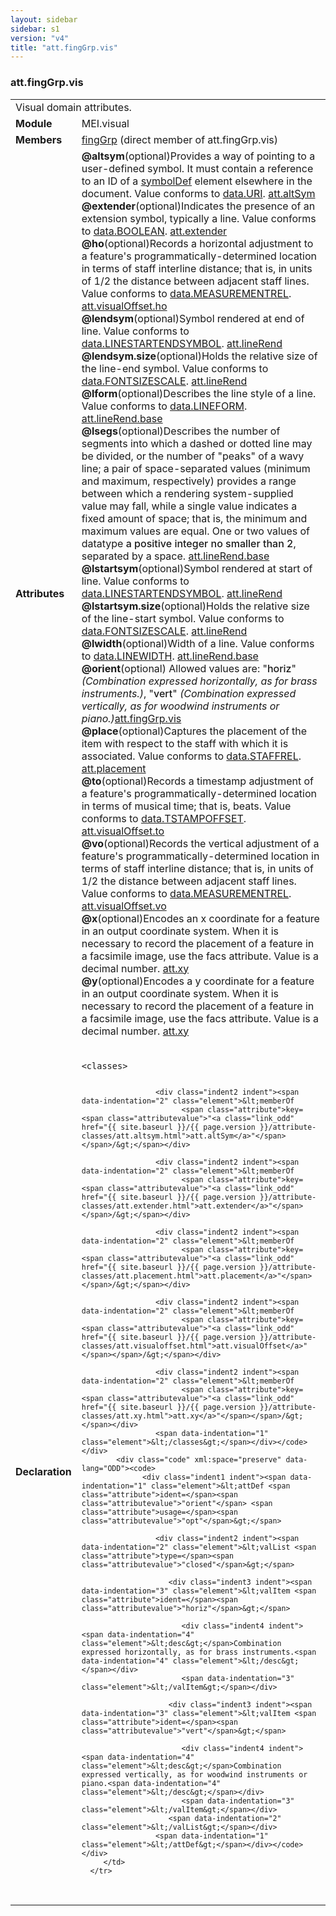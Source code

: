 ```yaml
---
layout: sidebar
sidebar: s1
version: "v4"
title: "att.fingGrp.vis"
---
```

<div class="classSpec att">
   <h3 id="att.fingGrp.vis">att.fingGrp.vis</h3>
   <table class="wovenodd">
      <tr>
         <td colspan="2" class="wovenodd-col2">Visual domain attributes.</td>
      </tr>
      <tr>
         <td class="wovenodd-col1"><strong>Module</strong></td>
         <td class="wovenodd-col2">MEI.visual</td>
      </tr>
      <tr>
         <td class="wovenodd-col1"><strong>Members</strong></td>
         <td class="wovenodd-col2">
            <div class="parent">
               <div><a class="link_odd_elementSpec" href="{{ site.baseurl }}/{{ page.version }}/elements/finggrp.html">fingGrp</a> (direct member of att.fingGrp.vis)
               </div>
            </div>
         </td>
      </tr>
      <tr>
         <td class="wovenodd-col1"><strong>Attributes</strong></td>
         <td class="wovenodd-col2">
            <div class="attributeDef"><span class="attribute"><strong>@altsym</strong></span><span class="attributeUsage">(optional)</span><span class="attributeDesc">Provides a way of pointing to a user-defined symbol. It must contain a reference to
                  an
                  ID of a <a class="link_odd_elementSpec" href="{{ site.baseurl }}/{{ page.version }}/elements/symboldef.html">symbolDef</a> element elsewhere in the document.</span>
               Value conforms to <a class="link_odd_classSpec" href="{{ site.baseurl }}/{{ page.version }}/data-types/data.uri.html">data.URI</a>.
               <span class="attributeClasses"><a class="link_odd" href="{{ site.baseurl }}/{{ page.version }}/attribute-classes/att.altsym.html">att.altSym</a></span></div>
            <div class="attributeDef"><span class="attribute"><strong>@extender</strong></span><span class="attributeUsage">(optional)</span><span class="attributeDesc">Indicates the presence of an extension symbol, typically a line.</span>
               Value conforms to <a class="link_odd_classSpec" href="{{ site.baseurl }}/{{ page.version }}/data-types/data.boolean.html">data.BOOLEAN</a>.
               <span class="attributeClasses"><a class="link_odd" href="{{ site.baseurl }}/{{ page.version }}/attribute-classes/att.extender.html">att.extender</a></span></div>
            <div class="attributeDef"><span class="attribute"><strong>@ho</strong></span><span class="attributeUsage">(optional)</span><span class="attributeDesc">Records a horizontal adjustment to a feature's programmatically-determined location
                  in
                  terms of staff interline distance; that is, in units of 1/2 the distance between adjacent
                  staff lines.</span>
               Value conforms to <a class="link_odd_classSpec" href="{{ site.baseurl }}/{{ page.version }}/data-types/data.measurementrel.html">data.MEASUREMENTREL</a>.
               <span class="attributeClasses"><a class="link_odd" href="{{ site.baseurl }}/{{ page.version }}/attribute-classes/att.visualoffset.ho.html">att.visualOffset.ho</a></span></div>
            <div class="attributeDef"><span class="attribute"><strong>@lendsym</strong></span><span class="attributeUsage">(optional)</span><span class="attributeDesc">Symbol rendered at end of line.</span>
               Value conforms to <a class="link_odd_classSpec" href="{{ site.baseurl }}/{{ page.version }}/data-types/data.linestartendsymbol.html">data.LINESTARTENDSYMBOL</a>.
               <span class="attributeClasses"><a class="link_odd" href="{{ site.baseurl }}/{{ page.version }}/attribute-classes/att.linerend.html">att.lineRend</a></span></div>
            <div class="attributeDef"><span class="attribute"><strong>@lendsym.size</strong></span><span class="attributeUsage">(optional)</span><span class="attributeDesc">Holds the relative size of the line-end symbol.</span>
               Value conforms to <a class="link_odd_classSpec" href="{{ site.baseurl }}/{{ page.version }}/data-types/data.fontsizescale.html">data.FONTSIZESCALE</a>.
               <span class="attributeClasses"><a class="link_odd" href="{{ site.baseurl }}/{{ page.version }}/attribute-classes/att.linerend.html">att.lineRend</a></span></div>
            <div class="attributeDef"><span class="attribute"><strong>@lform</strong></span><span class="attributeUsage">(optional)</span><span class="attributeDesc">Describes the line style of a line.</span>
               Value conforms to <a class="link_odd_classSpec" href="{{ site.baseurl }}/{{ page.version }}/data-types/data.lineform.html">data.LINEFORM</a>.
               <span class="attributeClasses"><a class="link_odd" href="{{ site.baseurl }}/{{ page.version }}/attribute-classes/att.linerend.base.html">att.lineRend.base</a></span></div>
            <div class="attributeDef"><span class="attribute"><strong>@lsegs</strong></span><span class="attributeUsage">(optional)</span><span class="attributeDesc">Describes the number of segments into which a dashed or dotted line may be divided,
                  or
                  the number of "peaks" of a wavy line; a pair of space-separated values (minimum and
                  maximum, respectively) provides a range between which a rendering system-supplied
                  value
                  may fall, while a single value indicates a fixed amount of space; that is, the minimum
                  and
                  maximum values are equal.</span>
               One or two values of datatype <span style="font-weight: 500;">
                  a positive integer no smaller than 2</span>, separated by a space.
               <span class="attributeClasses"><a class="link_odd" href="{{ site.baseurl }}/{{ page.version }}/attribute-classes/att.linerend.base.html">att.lineRend.base</a></span></div>
            <div class="attributeDef"><span class="attribute"><strong>@lstartsym</strong></span><span class="attributeUsage">(optional)</span><span class="attributeDesc">Symbol rendered at start of line.</span>
               Value conforms to <a class="link_odd_classSpec" href="{{ site.baseurl }}/{{ page.version }}/data-types/data.linestartendsymbol.html">data.LINESTARTENDSYMBOL</a>.
               <span class="attributeClasses"><a class="link_odd" href="{{ site.baseurl }}/{{ page.version }}/attribute-classes/att.linerend.html">att.lineRend</a></span></div>
            <div class="attributeDef"><span class="attribute"><strong>@lstartsym.size</strong></span><span class="attributeUsage">(optional)</span><span class="attributeDesc">Holds the relative size of the line-start symbol.</span>
               Value conforms to <a class="link_odd_classSpec" href="{{ site.baseurl }}/{{ page.version }}/data-types/data.fontsizescale.html">data.FONTSIZESCALE</a>.
               <span class="attributeClasses"><a class="link_odd" href="{{ site.baseurl }}/{{ page.version }}/attribute-classes/att.linerend.html">att.lineRend</a></span></div>
            <div class="attributeDef"><span class="attribute"><strong>@lwidth</strong></span><span class="attributeUsage">(optional)</span><span class="attributeDesc">Width of a line.</span>
               Value conforms to <a class="link_odd_classSpec" href="{{ site.baseurl }}/{{ page.version }}/data-types/data.linewidth.html">data.LINEWIDTH</a>.
               <span class="attributeClasses"><a class="link_odd" href="{{ site.baseurl }}/{{ page.version }}/attribute-classes/att.linerend.base.html">att.lineRend.base</a></span></div>
            <div class="attributeDef"><span class="attribute"><strong>@orient</strong></span><span class="attributeUsage">(optional)</span><span class="attributeDesc"></span>
               Allowed values are:
               "<span style="font-weight: 500;">horiz</span>" <i>(Combination expressed horizontally, as for brass instruments.)</i>,  "<span style="font-weight: 500;">vert</span>" <i>(Combination expressed vertically, as for woodwind instruments or piano.)</i><span class="attributeClasses"><a class="link_odd" href="{{ site.baseurl }}/{{ page.version }}/attribute-classes/att.finggrp.vis.html">att.fingGrp.vis</a></span></div>
            <div class="attributeDef"><span class="attribute"><strong>@place</strong></span><span class="attributeUsage">(optional)</span><span class="attributeDesc">Captures the placement of the item with respect to the staff with which it is
                  associated.</span>
               Value conforms to <a class="link_odd_classSpec" href="{{ site.baseurl }}/{{ page.version }}/data-types/data.staffrel.html">data.STAFFREL</a>.
               <span class="attributeClasses"><a class="link_odd" href="{{ site.baseurl }}/{{ page.version }}/attribute-classes/att.placement.html">att.placement</a></span></div>
            <div class="attributeDef"><span class="attribute"><strong>@to</strong></span><span class="attributeUsage">(optional)</span><span class="attributeDesc">Records a timestamp adjustment of a feature's programmatically-determined location
                  in
                  terms of musical time; that is, beats.</span>
               Value conforms to <a class="link_odd_classSpec" href="{{ site.baseurl }}/{{ page.version }}/data-types/data.tstampoffset.html">data.TSTAMPOFFSET</a>.
               <span class="attributeClasses"><a class="link_odd" href="{{ site.baseurl }}/{{ page.version }}/attribute-classes/att.visualoffset.to.html">att.visualOffset.to</a></span></div>
            <div class="attributeDef"><span class="attribute"><strong>@vo</strong></span><span class="attributeUsage">(optional)</span><span class="attributeDesc">Records the vertical adjustment of a feature's programmatically-determined location
                  in
                  terms of staff interline distance; that is, in units of 1/2 the distance between adjacent
                  staff lines.</span>
               Value conforms to <a class="link_odd_classSpec" href="{{ site.baseurl }}/{{ page.version }}/data-types/data.measurementrel.html">data.MEASUREMENTREL</a>.
               <span class="attributeClasses"><a class="link_odd" href="{{ site.baseurl }}/{{ page.version }}/attribute-classes/att.visualoffset.vo.html">att.visualOffset.vo</a></span></div>
            <div class="attributeDef"><span class="attribute"><strong>@x</strong></span><span class="attributeUsage">(optional)</span><span class="attributeDesc">Encodes an x coordinate for a feature in an output coordinate system. When it is
                  necessary to record the placement of a feature in a facsimile image, use the facs
                  attribute.</span>
               Value is a decimal number.
               <span class="attributeClasses"><a class="link_odd" href="{{ site.baseurl }}/{{ page.version }}/attribute-classes/att.xy.html">att.xy</a></span></div>
            <div class="attributeDef"><span class="attribute"><strong>@y</strong></span><span class="attributeUsage">(optional)</span><span class="attributeDesc">Encodes a y coordinate for a feature in an output coordinate system. When it is
                  necessary to record the placement of a feature in a facsimile image, use the facs
                  attribute.</span>
               Value is a decimal number.
               <span class="attributeClasses"><a class="link_odd" href="{{ site.baseurl }}/{{ page.version }}/attribute-classes/att.xy.html">att.xy</a></span></div>
         </td>
      </tr>
      <tr>
         <td class="wovenodd-col1"><strong>Declaration</strong></td>
         <td class="wovenodd-col2">
            <div class="code" xml:space="preserve" data-lang="ODD"><code>
                  <div class="indent1 indent"><span data-indentation="1" class="element">&lt;classes&gt;</span>
                     
                     <div class="indent2 indent"><span data-indentation="2" class="element">&lt;memberOf
                           <span class="attribute">key=<span class="attributevalue">"<a class="link_odd" href="{{ site.baseurl }}/{{ page.version }}/attribute-classes/att.altsym.html">att.altSym</a>"</span></span>/&gt;</span></div>
                     
                     <div class="indent2 indent"><span data-indentation="2" class="element">&lt;memberOf
                           <span class="attribute">key=<span class="attributevalue">"<a class="link_odd" href="{{ site.baseurl }}/{{ page.version }}/attribute-classes/att.extender.html">att.extender</a>"</span></span>/&gt;</span></div>
                     
                     <div class="indent2 indent"><span data-indentation="2" class="element">&lt;memberOf
                           <span class="attribute">key=<span class="attributevalue">"<a class="link_odd" href="{{ site.baseurl }}/{{ page.version }}/attribute-classes/att.placement.html">att.placement</a>"</span></span>/&gt;</span></div>
                     
                     <div class="indent2 indent"><span data-indentation="2" class="element">&lt;memberOf
                           <span class="attribute">key=<span class="attributevalue">"<a class="link_odd" href="{{ site.baseurl }}/{{ page.version }}/attribute-classes/att.visualoffset.html">att.visualOffset</a>"</span></span>/&gt;</span></div>
                     
                     <div class="indent2 indent"><span data-indentation="2" class="element">&lt;memberOf
                           <span class="attribute">key=<span class="attributevalue">"<a class="link_odd" href="{{ site.baseurl }}/{{ page.version }}/attribute-classes/att.xy.html">att.xy</a>"</span></span>/&gt;</span></div>
                     <span data-indentation="1" class="element">&lt;/classes&gt;</span></div></code></div>
            <div class="code" xml:space="preserve" data-lang="ODD"><code>
                  <div class="indent1 indent"><span data-indentation="1" class="element">&lt;attDef <span class="attribute">ident=</span><span class="attributevalue">"orient"</span> <span class="attribute">usage=</span><span class="attributevalue">"opt"</span>&gt;</span>
                     
                     <div class="indent2 indent"><span data-indentation="2" class="element">&lt;valList <span class="attribute">type=</span><span class="attributevalue">"closed"</span>&gt;</span>
                        
                        <div class="indent3 indent"><span data-indentation="3" class="element">&lt;valItem <span class="attribute">ident=</span><span class="attributevalue">"horiz"</span>&gt;</span>
                           
                           <div class="indent4 indent"><span data-indentation="4" class="element">&lt;desc&gt;</span>Combination expressed horizontally, as for brass instruments.<span data-indentation="4" class="element">&lt;/desc&gt;</span></div>
                           <span data-indentation="3" class="element">&lt;/valItem&gt;</span></div>
                        
                        <div class="indent3 indent"><span data-indentation="3" class="element">&lt;valItem <span class="attribute">ident=</span><span class="attributevalue">"vert"</span>&gt;</span>
                           
                           <div class="indent4 indent"><span data-indentation="4" class="element">&lt;desc&gt;</span>Combination expressed vertically, as for woodwind instruments or piano.<span data-indentation="4" class="element">&lt;/desc&gt;</span></div>
                           <span data-indentation="3" class="element">&lt;/valItem&gt;</span></div>
                        <span data-indentation="2" class="element">&lt;/valList&gt;</span></div>
                     <span data-indentation="1" class="element">&lt;/attDef&gt;</span></div></code></div>
         </td>
      </tr>
   </table>
</div>